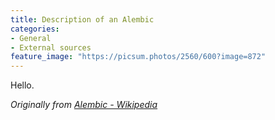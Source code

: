 ```yaml
---
title: Description of an Alembic
categories:
- General
- External sources
feature_image: "https://picsum.photos/2560/600?image=872"
---
```


Hello.

_Originally from [Alembic - Wikipedia](https://en.wikipedia.org/wiki/Alembic)_
